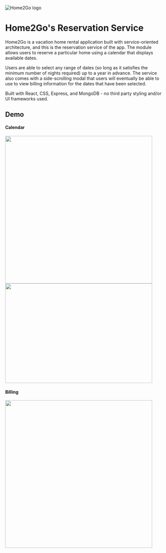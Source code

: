 ![Home2Go logo](https://github.com/Home2Go/reservation-service/blob/main/img/Home2Go.png?raw=true)
# Home2Go's Reservation Service
Home2Go is a vacation home rental application built with service-oriented architecture, and this is the reservation service of the app. The module allows users to reserve a particular home using a calendar that displays available dates.

Users are able to select any range of dates (so long as it satisfies the minimum number of nights required) up to a year in advance. The service also comes with a side-scrolling modal that users will eventually be able to use to view billing information for the dates that have been selected. 

Built with React, CSS, Express, and MongoDB - no third party styling and/or UI frameworks used.

## Demo

#### Calendar
<p float="left">
  <img src="https://github.com/Home2Go/reservation-service/blob/main/img/dateSelection.gif" width="470">
  <img src="https://github.com/Home2Go/reservation-service/blob/main/img/monthScroll.gif" width="470" height="317.5">
</p>

#### Billing
<img src="https://github.com/Home2Go/reservation-service/blob/main/img/checkAvailability.png" width="470">
